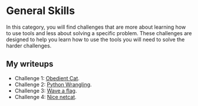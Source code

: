 # General Skills

In this category, you will find challenges that are more about learning how to use tools and less about solving a specific problem.  These challenges are designed to help you learn how to use the tools you will need to solve the harder challenges.

## My writeups

- Challenge 1: [Obedient Cat](./Obedient-Cat.md).
- Challenge 2: [Python Wrangling](./Python-Wrangling.md).
- Challenge 3: [Wave a flag](./Wave-a-flag.md).
- Challenge 4: [Nice netcat](./Nice-netcat.md).
